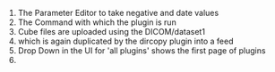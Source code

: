 1. The Parameter Editor to take negative and date values
2. The Command with which the plugin is run
3. Cube files are uploaded using the DICOM/dataset1
4. which is again duplicated by the dircopy plugin into a feed
5. Drop Down in the UI for 'all plugins' shows the first page of plugins
6. 
